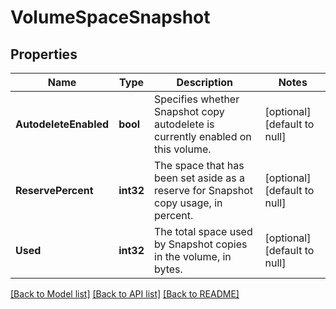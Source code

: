 # VolumeSpaceSnapshot

## Properties
Name | Type | Description | Notes
------------ | ------------- | ------------- | -------------
**AutodeleteEnabled** | **bool** | Specifies whether Snapshot copy autodelete is currently enabled on this volume. | [optional] [default to null]
**ReservePercent** | **int32** | The space that has been set aside as a reserve for Snapshot copy usage, in percent. | [optional] [default to null]
**Used** | **int32** | The total space used by Snapshot copies in the volume, in bytes. | [optional] [default to null]

[[Back to Model list]](../README.md#documentation-for-models) [[Back to API list]](../README.md#documentation-for-api-endpoints) [[Back to README]](../README.md)


